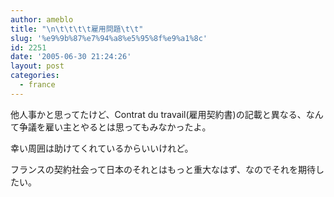 ```yaml
---
author: ameblo
title: "\n\t\t\t\t雇用問題\t\t"
slug: '%e9%9b%87%e7%94%a8%e5%95%8f%e9%a1%8c'
id: 2251
date: '2005-06-30 21:24:26'
layout: post
categories:
  - france
---
```


他人事かと思ってたけど、Contrat du travail(雇用契約書)の記載と異なる、なんて争議を雇い主とやるとは思ってもみなかったよ。

幸い周囲は助けてくれているからいいけれど。

フランスの契約社会って日本のそれとはもっと重大なはず、なのでそれを期待したい。